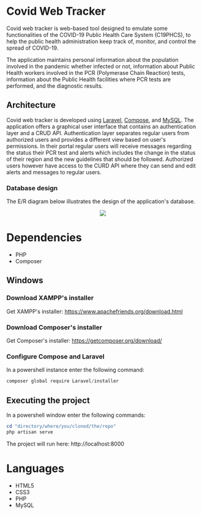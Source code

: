 # Covid Web Tracker

Covid web tracker is web-based tool designed to emulate some functionalities of the COVID-19 Public Health Care System (C19PHCS), to help the public health administration keep track of, monitor, and control the spread of COVID-19.

The application maintains personal information about the population involved in the pandemic whether infected or not, information about Public Health workers involved in the PCR (Polymerase Chain Reaction) tests, information about the Public Health facilities where PCR tests are performed, and the diagnostic results.

## Architecture

Covid web tracker is developed using [Laravel](https://laravel.com/), [Compose](https://getcomposer.org/), and [MySQL](https://www.mysql.com/). The application offers a graphical user interface that contains an authentication layer and a CRUD API. Authentication layer separates regular users from authorized users and provides a different view based on user's permissions. In their portal regular users will receive messages regarding the status their PCR test and alerts which includes the change in the status of their region and the new guidelines that should be followed. Authorized users however have access to the CURD API where they can send and edit alerts and messages to regular users.

### Database design

The E/R diagram below illustrates the design of the application's database.

<p alt="ER diagram-image" align="center"><a href="https://github.com/rmanaem/covid-web-tracker/blob/master/img/diagram.png"><img src="https://github.com/rmanaem/covid-web-tracker/blob/master/img/diagram.png?raw=true"/></a></p>

# Dependencies

-   PHP
-   Composer

## Windows

### Download XAMPP's installer

Get XAMPP's installer: https://www.apachefriends.org/download.html

### Download Composer's installer

Get Composer's installer: https://getcomposer.org/download/

### Configure Compose and Laravel

In a powershell instance enter the following command:

```powershell
composer global require Laravel/installer
```

## Executing the project

In a powershell window enter the following commands:

```powershell
cd "directory/where/you/cloned/the/repo"
php artisan serve
```

The project will run here: http://localhost:8000

# Languages

-   HTML5
-   CSS3
-   PHP
-   MySQL
